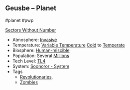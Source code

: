 ## Geusbe &ndash; Planet

#planet #pwp

[Sectors Without Number](https://sectorswithoutnumber.com/sector/bfDcBzTtgpeyLUfwzjio/planet/KchnOTd5CQ1F3HuHTQMm)

- Atmosphere: [Invasive](STARS%20WITHOUT%20NUMBER,%20FREE%20EDITION%20-%20obsidian.md#Invasive)
- Temperature: [Variable Temperature](STARS%20WITHOUT%20NUMBER,%20FREE%20EDITION%20-%20obsidian.md#Variable%20Temperature.md) [Cold](STARS%20WITHOUT%20NUMBER,%20FREE%20EDITION%20-%20obsidian.md#Cold) to [Temperate](STARS%20WITHOUT%20NUMBER,%20FREE%20EDITION%20-%20obsidian.md#Temperate)
- Biosphere: [Human-miscible](STARS%20WITHOUT%20NUMBER,%20FREE%20EDITION%20-%20obsidian.md#Human-Miscible)
- Population: Several [Millions](STARS%20WITHOUT%20NUMBER,%20FREE%20EDITION%20-%20obsidian.md#Millions)
- Tech Level: [TL4](STARS%20WITHOUT%20NUMBER,%20FREE%20EDITION%20-%20obsidian.md#TL4)
- System: [Soonoror - System](STARS%20WITHOUT%20NUMBER,%20FREE%20EDITION%20-%20obsidian.md#PiratesWithoutPlunder/Soonoror%20-%20System)
- Tags
   - [Revolutionaries](STARS%20WITHOUT%20NUMBER,%20FREE%20EDITION%20-%20obsidian.md#Revolutionaries),
   - [Zombies](STARS%20WITHOUT%20NUMBER,%20FREE%20EDITION%20-%20obsidian.md#Zombies)

